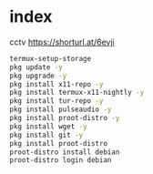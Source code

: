 # index

cctv 
https://shorturl.at/6evji

```BASH
termux-setup-storage
pkg update -y
pkg upgrade -y
pkg install x11-repo -y
pkg install termux-x11-nightly -y
pkg install tur-repo -y
pkg install pulseaudio -y
pkg install proot-distro -y
pkg install wget -y
pkg install git -y
pkg install proot-distro
proot-distro install debian
proot-distro login debian
```
